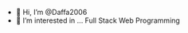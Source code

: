 - 👋 Hi, I’m @Daffa2006
- 👀 I’m interested in ... Full Stack Web Programming

<!---
Daffa2006/Daffa2006 is a ✨ special ✨ repository because its `README.md` (this file) appears on your GitHub profile.
You can click the Preview link to take a look at your changes.
--->
